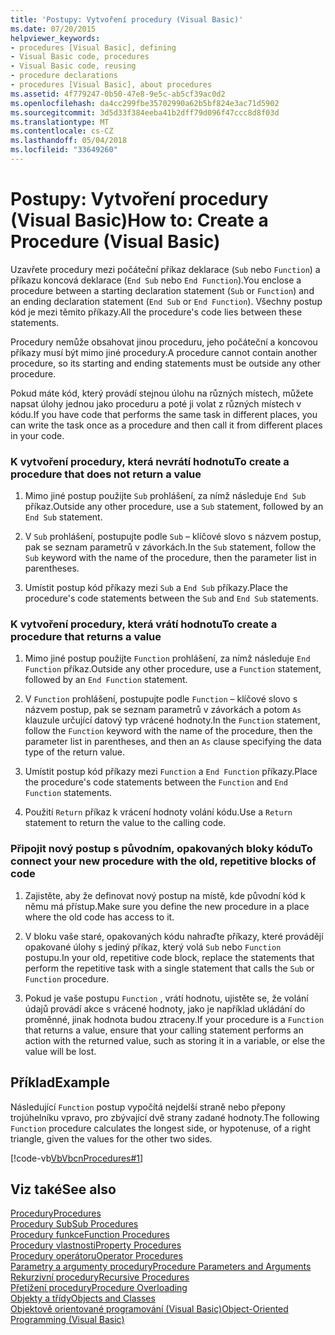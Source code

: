 ```yaml
---
title: 'Postupy: Vytvoření procedury (Visual Basic)'
ms.date: 07/20/2015
helpviewer_keywords:
- procedures [Visual Basic], defining
- Visual Basic code, procedures
- Visual Basic code, reusing
- procedure declarations
- procedures [Visual Basic], about procedures
ms.assetid: 4f779247-0b50-47e8-9e5c-ab5cf39ac0d2
ms.openlocfilehash: da4cc299fbe35702990a62b5bf824e3ac71d5902
ms.sourcegitcommit: 3d5d33f384eeba41b2dff79d096f47ccc8d8f03d
ms.translationtype: MT
ms.contentlocale: cs-CZ
ms.lasthandoff: 05/04/2018
ms.locfileid: "33649260"
---
```

# <a name="how-to-create-a-procedure-visual-basic"></a><span data-ttu-id="519c9-102">Postupy: Vytvoření procedury (Visual Basic)</span><span class="sxs-lookup"><span data-stu-id="519c9-102">How to: Create a Procedure (Visual Basic)</span></span>
<span data-ttu-id="519c9-103">Uzavřete procedury mezi počáteční příkaz deklarace (`Sub` nebo `Function`) a příkazu koncová deklarace (`End Sub` nebo `End Function`).</span><span class="sxs-lookup"><span data-stu-id="519c9-103">You enclose a procedure between a starting declaration statement (`Sub` or `Function`) and an ending declaration statement (`End Sub` or `End Function`).</span></span> <span data-ttu-id="519c9-104">Všechny postup kód je mezi těmito příkazy.</span><span class="sxs-lookup"><span data-stu-id="519c9-104">All the procedure's code lies between these statements.</span></span>  
  
 <span data-ttu-id="519c9-105">Procedury nemůže obsahovat jinou proceduru, jeho počáteční a koncovou příkazy musí být mimo jiné procedury.</span><span class="sxs-lookup"><span data-stu-id="519c9-105">A procedure cannot contain another procedure, so its starting and ending statements must be outside any other procedure.</span></span>  
  
 <span data-ttu-id="519c9-106">Pokud máte kód, který provádí stejnou úlohu na různých místech, můžete napsat úlohy jednou jako proceduru a poté ji volat z různých místech v kódu.</span><span class="sxs-lookup"><span data-stu-id="519c9-106">If you have code that performs the same task in different places, you can write the task once as a procedure and then call it from different places in your code.</span></span>  
  
### <a name="to-create-a-procedure-that-does-not-return-a-value"></a><span data-ttu-id="519c9-107">K vytvoření procedury, která nevrátí hodnotu</span><span class="sxs-lookup"><span data-stu-id="519c9-107">To create a procedure that does not return a value</span></span>  
  
1.  <span data-ttu-id="519c9-108">Mimo jiné postup použijte `Sub` prohlášení, za nímž následuje `End Sub` příkaz.</span><span class="sxs-lookup"><span data-stu-id="519c9-108">Outside any other procedure, use a `Sub` statement, followed by an `End Sub` statement.</span></span>  
  
2.  <span data-ttu-id="519c9-109">V `Sub` prohlášení, postupujte podle `Sub` – klíčové slovo s názvem postup, pak se seznam parametrů v závorkách.</span><span class="sxs-lookup"><span data-stu-id="519c9-109">In the `Sub` statement, follow the `Sub` keyword with the name of the procedure, then the parameter list in parentheses.</span></span>  
  
3.  <span data-ttu-id="519c9-110">Umístit postup kód příkazy mezi `Sub` a `End Sub` příkazy.</span><span class="sxs-lookup"><span data-stu-id="519c9-110">Place the procedure's code statements between the `Sub` and `End Sub` statements.</span></span>  
  
### <a name="to-create-a-procedure-that-returns-a-value"></a><span data-ttu-id="519c9-111">K vytvoření procedury, která vrátí hodnotu</span><span class="sxs-lookup"><span data-stu-id="519c9-111">To create a procedure that returns a value</span></span>  
  
1.  <span data-ttu-id="519c9-112">Mimo jiné postup použijte `Function` prohlášení, za nímž následuje `End Function` příkaz.</span><span class="sxs-lookup"><span data-stu-id="519c9-112">Outside any other procedure, use a `Function` statement, followed by an `End Function` statement.</span></span>  
  
2.  <span data-ttu-id="519c9-113">V `Function` prohlášení, postupujte podle `Function` – klíčové slovo s názvem postup, pak se seznam parametrů v závorkách a potom `As` klauzule určující datový typ vrácené hodnoty.</span><span class="sxs-lookup"><span data-stu-id="519c9-113">In the `Function` statement, follow the `Function` keyword with the name of the procedure, then the parameter list in parentheses, and then an `As` clause specifying the data type of the return value.</span></span>  
  
3.  <span data-ttu-id="519c9-114">Umístit postup kód příkazy mezi `Function` a `End Function` příkazy.</span><span class="sxs-lookup"><span data-stu-id="519c9-114">Place the procedure's code statements between the `Function` and `End Function` statements.</span></span>  
  
4.  <span data-ttu-id="519c9-115">Použití `Return` příkaz k vrácení hodnoty volání kódu.</span><span class="sxs-lookup"><span data-stu-id="519c9-115">Use a `Return` statement to return the value to the calling code.</span></span>  
  
### <a name="to-connect-your-new-procedure-with-the-old-repetitive-blocks-of-code"></a><span data-ttu-id="519c9-116">Připojit nový postup s původním, opakovaných bloky kódu</span><span class="sxs-lookup"><span data-stu-id="519c9-116">To connect your new procedure with the old, repetitive blocks of code</span></span>  
  
1.  <span data-ttu-id="519c9-117">Zajistěte, aby že definovat nový postup na místě, kde původní kód k němu má přístup.</span><span class="sxs-lookup"><span data-stu-id="519c9-117">Make sure you define the new procedure in a place where the old code has access to it.</span></span>  
  
2.  <span data-ttu-id="519c9-118">V bloku vaše staré, opakovaných kódu nahraďte příkazy, které provádějí opakované úlohy s jediný příkaz, který volá `Sub` nebo `Function` postupu.</span><span class="sxs-lookup"><span data-stu-id="519c9-118">In your old, repetitive code block, replace the statements that perform the repetitive task with a single statement that calls the `Sub` or `Function` procedure.</span></span>  
  
3.  <span data-ttu-id="519c9-119">Pokud je vaše postupu `Function` , vrátí hodnotu, ujistěte se, že volání údajů provádí akce s vrácené hodnoty, jako je například ukládání do proměnné, jinak hodnota budou ztraceny.</span><span class="sxs-lookup"><span data-stu-id="519c9-119">If your procedure is a `Function` that returns a value, ensure that your calling statement performs an action with the returned value, such as storing it in a variable, or else the value will be lost.</span></span>  
  
## <a name="example"></a><span data-ttu-id="519c9-120">Příklad</span><span class="sxs-lookup"><span data-stu-id="519c9-120">Example</span></span>  
 <span data-ttu-id="519c9-121">Následující `Function` postup vypočítá nejdelší straně nebo přepony trojúhelníku vpravo, pro zbývající dvě strany zadané hodnoty.</span><span class="sxs-lookup"><span data-stu-id="519c9-121">The following `Function` procedure calculates the longest side, or hypotenuse, of a right triangle, given the values for the other two sides.</span></span>  
  
 [!code-vb[VbVbcnProcedures#1](./codesnippet/VisualBasic/how-to-create-a-procedure_1.vb)]  
  
## <a name="see-also"></a><span data-ttu-id="519c9-122">Viz také</span><span class="sxs-lookup"><span data-stu-id="519c9-122">See also</span></span>

 [<span data-ttu-id="519c9-123">Procedury</span><span class="sxs-lookup"><span data-stu-id="519c9-123">Procedures</span></span>](./index.md)  
 [<span data-ttu-id="519c9-124">Procedury Sub</span><span class="sxs-lookup"><span data-stu-id="519c9-124">Sub Procedures</span></span>](./sub-procedures.md)  
 [<span data-ttu-id="519c9-125">Procedury funkce</span><span class="sxs-lookup"><span data-stu-id="519c9-125">Function Procedures</span></span>](./function-procedures.md)  
 [<span data-ttu-id="519c9-126">Procedury vlastnosti</span><span class="sxs-lookup"><span data-stu-id="519c9-126">Property Procedures</span></span>](./property-procedures.md)  
 [<span data-ttu-id="519c9-127">Procedury operátoru</span><span class="sxs-lookup"><span data-stu-id="519c9-127">Operator Procedures</span></span>](./operator-procedures.md)  
 [<span data-ttu-id="519c9-128">Parametry a argumenty procedury</span><span class="sxs-lookup"><span data-stu-id="519c9-128">Procedure Parameters and Arguments</span></span>](./procedure-parameters-and-arguments.md)  
 [<span data-ttu-id="519c9-129">Rekurzivní procedury</span><span class="sxs-lookup"><span data-stu-id="519c9-129">Recursive Procedures</span></span>](./recursive-procedures.md)  
 [<span data-ttu-id="519c9-130">Přetížení procedury</span><span class="sxs-lookup"><span data-stu-id="519c9-130">Procedure Overloading</span></span>](./procedure-overloading.md)  
 [<span data-ttu-id="519c9-131">Objekty a třídy</span><span class="sxs-lookup"><span data-stu-id="519c9-131">Objects and Classes</span></span>](../../../../visual-basic/programming-guide/language-features/objects-and-classes/index.md)  
 [<span data-ttu-id="519c9-132">Objektově orientované programování (Visual Basic)</span><span class="sxs-lookup"><span data-stu-id="519c9-132">Object-Oriented Programming (Visual Basic)</span></span>](../../concepts/object-oriented-programming.md)  
